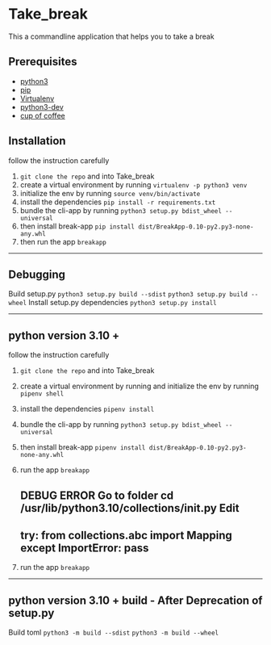 # Take_break

This a commandline application that helps you to take a break

## Prerequisites

- [python3](https://www.python.org/downloads/)
- [pip](https://pip.pypa.io/en/stable/installing/)
- [Virtualenv](https://virtualenv.pypa.io/en/latest/installation/)
- [python3-dev](https://www.digitalocean.com/community/tutorials/how-to-install-python-3-and-set-up-a-programming-environment-on-an-ubuntu-16-04-server)
- [cup of coffee](https://www.wikihow.com/Make-Instant-Coffee)

## Installation

follow the instruction carefully

1. `git clone the repo` and into Take_break
2. create a virtual environment by running `virtualenv -p python3 venv`
3. initialize the env by running `source venv/bin/activate`
4. install the dependencies `pip install -r requirements.txt`
5. bundle the cli-app by running `python3 setup.py bdist_wheel --universal`
6. then install break-app `pip install dist/BreakApp-0.10-py2.py3-none-any.whl`
7. then run the app `breakapp`

---------------------------------------------------------------------------------------
 ## Debugging
  
Build setup.py  `python3 setup.py build --sdist` `python3 setup.py build --wheel`
Install setup.py dependencies `python3 setup.py install`

---------------------------------------------------------------------------------------

## python version 3.10 +

follow the instruction carefully


1. `git clone the repo` and into Take_break
2. create a virtual environment by running and initialize the env by running `pipenv shell`
3. install the dependencies `pipenv install`
4. bundle the cli-app by running `python3 setup.py bdist_wheel --universal`
5. then install break-app `pipenv install dist/BreakApp-0.10-py2.py3-none-any.whl`
6. run the app `breakapp`
   
   DEBUG ERROR
   Go to folder
   cd /usr/lib/python3.10/collections/__init__.py
   Edit
   --------------------------------------------------------------------
   try:
    from collections.abc import Mapping
   except ImportError:
    pass
   --------------------------------------------------------------------
   
7. run the app `breakapp`

---------------------------------------------------------------------------------------

## python version 3.10 +  build - After Deprecation of setup.py

Build toml `python3 -m build --sdist` `python3 -m build --wheel` 

